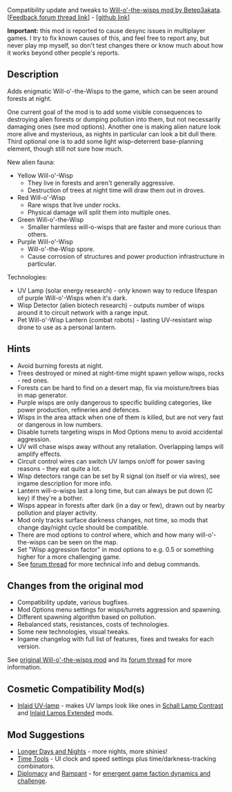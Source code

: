 Compatibility update and tweaks to [Will-o'-the-wisps mod by Betep3akata](https://mods.factorio.com/mod/Will-o-the-wisps).
[[Feedback forum thread link](https://forums.factorio.com/viewtopic.php?f=190&t=60876&p=366660)] - [[github link](https://github.com/mk-fg/games/tree/master/factorio/Will-o-the-Wisps_updated)]

**Important:** this mod is reported to cause desync issues in multiplayer games.
I try to fix known causes of this, and feel free to report any, but never play mp myself,
so don't test changes there or know much about how it works beyond other people's reports.


## Description

Adds enigmatic Will-o'-the-Wisps to the game, which can be seen around forests at night.

One current goal of the mod is to add some visible consequences to destroying alien forests or dumping pollution into them, but not necessarily damaging ones (see mod options).
Another one is making alien nature look more alive and mysterious, as nights in particular can look a bit dull there.
Third optional one is to add some light wisp-deterrent base-planning element, though still not sure how much.

New alien fauna:

- Yellow Will-o'-Wisp
    - They live in forests and aren't generally aggressive.
    - Destruction of trees at night time will draw them out in droves.
- Red Will-o'-Wisp
    - Rare wisps that live under rocks.
    - Physical damage will split them into multiple ones.
- Green Will-o'-the-Wisp
    - Smaller harmless will-o-wisps that are faster and more curious than others.
- Purple Will-o'-Wisp
    - Will-o'-the-Wisp spore.
    - Cause corrosion of structures and power production infrastructure in particular.

Technologies:

- UV Lamp (solar energy research) - only known way to reduce lifespan of purple Will-o'-Wisps when it's dark.
- Wisp Detector (alien biotech research) - outputs number of wisps around it to circuit network with a range input.
- Pet Will-o'-Wisp Lantern (combat robots) - lasting UV-resistant wisp drone to use as a personal lantern.


## Hints

- Avoid burning forests at night.
- Trees destroyed or mined at night-time might spawn yellow wisps, rocks - red ones.
- Forests can be hard to find on a desert map, fix via moisture/trees bias in map generator.
- Purple wisps are only dangerous to specific building categories, like power production, refineries and defences.
- Wisps in the area attack when one of them is killed, but are not very fast or dangerous in low numbers.
- Disable turrets targeting wisps in Mod Options menu to avoid accidental aggression.
- UV will chase wisps away without any retaliation. Overlapping lamps will amplify effects.
- Circuit control wires can switch UV lamps on/off for power saving reasons - they eat quite a lot.
- Wisp detectors range can be set by R signal (on itself or via wires), see ingame description for more info.
- Lantern will-o-wisps last a long time, but can always be put down (C key) if they're a bother.
- Wisps appear in forests after dark (in a day or few), drawn out by nearby pollution and player activity.
- Mod only tracks surface darkness changes, not time, so mods that change day/night cycle should be compatible.
- There are mod options to control where, which and how many will-o'-the-wisps can be seen on the map.
- Set "Wisp aggression factor" in mod options to e.g. 0.5 or something higher for a more challenging game.
- See [forum thread](https://forums.factorio.com/viewtopic.php?f=190&t=60876&p=366660#p366660) for more technical info and debug commands.


## Changes from the original mod

- Compatibility update, various bugfixes.
- Mod Options menu settings for wisps/turrets aggression and spawning.
- Different spawning algorithm based on pollution.
- Rebalanced stats, resistances, costs of technologies.
- Some new technologies, visual tweaks.
- Ingame changelog with full list of features, fixes and tweaks for each version.

See [original Will-o'-the-wisps mod](https://mods.factorio.com/mod/Will-o-the-wisps) and its [forum thread](https://forums.factorio.com/viewtopic.php?f=93&t=41514) for more information.


## Cosmetic Compatibility Mod(s)

- [Inlaid UV-lamp](https://mods.factorio.com/mod/InlaidUVLamp) -  makes UV lamps look like ones in [Schall Lamp Contrast](https://mods.factorio.com/mod/SchallLampContrast) and [Inlaid Lamps Extended](https://mods.factorio.com/mod/InlaidLampsExtended) mods.


## Mod Suggestions

- [Longer Days and Nights](https://mods.factorio.com/mod/Longer_Days_and_Nights) - more nights, more shinies!
- [Time Tools](https://mods.factorio.com/mods/binbinhfr/TimeTools) - UI clock and speed settings plus time/darkness-tracking combinators.
- [Diplomacy](https://mods.factorio.com/mod/diplomacy) and [Rampant](https://mods.factorio.com/mod/Rampant) - for [emergent game faction dynamics and challenge](https://forums.factorio.com/viewtopic.php?p=377032#p377032).
